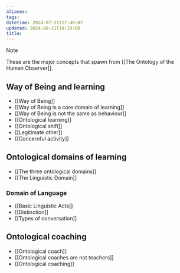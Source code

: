 ```yaml
---
aliases: 
tags: 
datetime: 2024-07-21T17:40:02
updated: 2024-08-21T19:19:00
title:
---
```


> [!NOTE]
> These are the major concepts that spawn from [[The Ontology of the Human Observer]].
## Way of Being and learning
- [[Way of Being]]
- [[Way of Being is a core domain of learning]]
- [[Way of Being is not the same as behaviour]]
- [[Ontological learning]]
- [[Ontological shift]]
- [[Legitimate other]]
- [[Concernful activity]]
## Ontological domains of learning

- [[The three ontological domains]]
- [[The Linguistic Domain]]
### Domain of Language
- [[Basic Linguistic Acts]]
- [[Distinction]]
- [[Types of conversation]]
## Ontological coaching
- [[Ontological coach]]
- [[Ontological coaches are not teachers]]
- [[Ontological coaching]]
